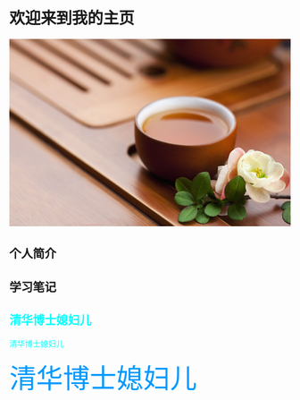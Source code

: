 # 欢迎来到我的主页
![picture](https://github.com/jaysonteng/jaysonteng.github.io/blob/master/picture%20(1).jpg)
## 个人简介


## 学习笔记


## <font color=#00ffff face="STCAIYUN">清华博士媳妇儿</font>
<font color=#00ffff face="STCAIYUN">清华博士媳妇儿</font>


<font color=#0099ff size=72 face=”黑体” >清华博士媳妇儿</font>
